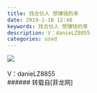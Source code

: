 ```yaml
---
title: 找合伙人 想赚钱的来
date: 2019-1-18 12:48
keywords: 找合伙人 想赚钱的来
description: V：danieLZ8855
categories: used
---
```

<td class="t_f" id="postmessage_2730450">


<img aid="1061024" data-cf-modified-1703a741b52eee1f9662946f-="" file="data/attachment/forum/201901/18/124701b8fpm89ahuammwsh.jpg.thumb.jpg" id="aimg_1061024" inpost="1" onclick="" onmouseover="" src="http://www.flw.ph/data/attachment/forum/201901/18/124701b8fpm89ahuammwsh.jpg" style="cursor:pointer" zoomfile="data/attachment/forum/201901/18/124701b8fpm89ahuammwsh.jpg"/>


<br/>
<br/>
V：danieLZ8855<br/>
</td>
###### 转载自[菲龙网]